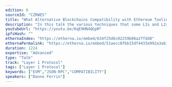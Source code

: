 ```yaml
---
edition: 6
sourceId: "CZRWES"
title: "What Alternative Blockchains Compatibility with Ethereum Tooling Can Teach Us About Ethereum's Future"
description: "In this talk the various techniques that some L1s and L2s use to provide EVM and RPC compatibility with end user and developer tooling will be examined. Special attention will be paid to features (address aliasing and expansion, RPC handing of system contracts, account abstraction) of other blockchains that Ethereum developers have discussed with an eye towards the compatibility issues they introduce."
youtubeUrl: "https://youtu.be/KqE9HN4QGpM"
ipfsHash: ""
ethernaIndex: "https://etherna.io/embed/634f25d6c02259b06a2ffdd8"
ethernaPermalink: "https://etherna.io/embed/51aecc8fbb15df4433e992a3ab19de90ad59e3e7dccf04cd985fcdb900911096"
duration: 1224
expertise: "Advanced"
type: "Talk"
track: "Layer 1 Protocol"
tags: ["Layer 1 Protocol"]
keywords: ["EVM","JSON-RPC","COMPATIBILITY"]
speakers: ["Danno Ferrin"]
---
```

